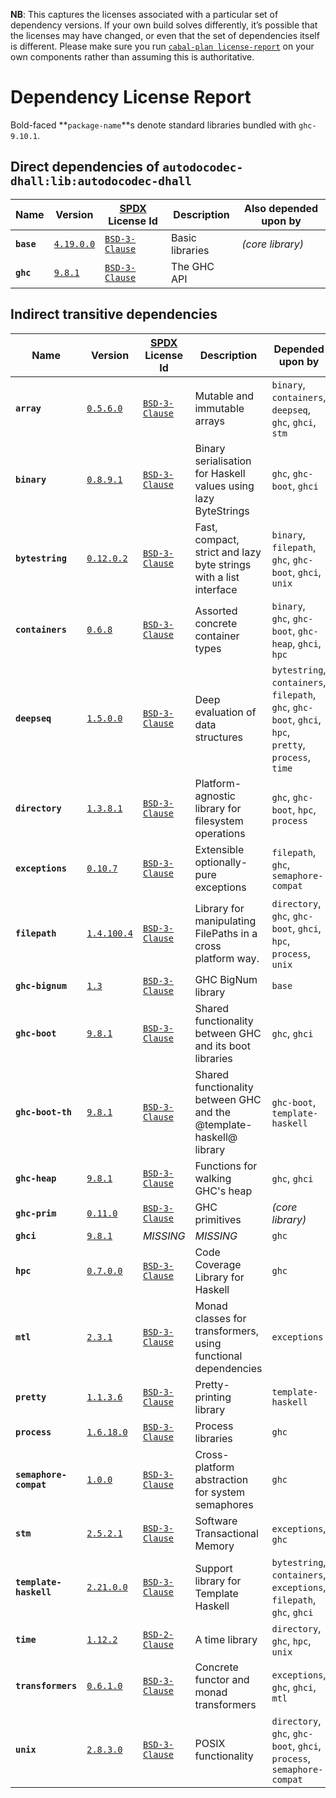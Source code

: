 **NB**: This captures the licenses associated with a particular set of dependency versions. If your own build solves differently, it’s possible that the licenses may have changed, or even that the set of dependencies itself is different. Please make sure you run [`cabal-plan license-report`](https://hackage.haskell.org/package/cabal-plan) on your own components rather than assuming this is authoritative.

# Dependency License Report

Bold-faced **`package-name`**s denote standard libraries bundled with `ghc-9.10.1`.

## Direct dependencies of `autodocodec-dhall:lib:autodocodec-dhall`

| Name | Version | [SPDX](https://spdx.org/licenses/) License Id | Description | Also depended upon by |
| --- | --- | --- | --- | --- |
| **`base`** | [`4.19.0.0`](http://hackage.haskell.org/package/base-4.19.0.0) | [`BSD-3-Clause`](http://hackage.haskell.org/package/base-4.19.0.0/src/LICENSE) | Basic libraries | *(core library)* |
| **`ghc`** | [`9.8.1`](http://hackage.haskell.org/package/ghc-9.8.1) | [`BSD-3-Clause`](http://hackage.haskell.org/package/ghc-9.8.1/src/LICENSE) | The GHC API |  |

## Indirect transitive dependencies

| Name | Version | [SPDX](https://spdx.org/licenses/) License Id | Description | Depended upon by |
| --- | --- | --- | --- | --- |
| **`array`** | [`0.5.6.0`](http://hackage.haskell.org/package/array-0.5.6.0) | [`BSD-3-Clause`](http://hackage.haskell.org/package/array-0.5.6.0/src/LICENSE) | Mutable and immutable arrays | `binary`, `containers`, `deepseq`, `ghc`, `ghci`, `stm` |
| **`binary`** | [`0.8.9.1`](http://hackage.haskell.org/package/binary-0.8.9.1) | [`BSD-3-Clause`](http://hackage.haskell.org/package/binary-0.8.9.1/src/LICENSE) | Binary serialisation for Haskell values using lazy ByteStrings | `ghc`, `ghc-boot`, `ghci` |
| **`bytestring`** | [`0.12.0.2`](http://hackage.haskell.org/package/bytestring-0.12.0.2) | [`BSD-3-Clause`](http://hackage.haskell.org/package/bytestring-0.12.0.2/src/LICENSE) | Fast, compact, strict and lazy byte strings with a list interface | `binary`, `filepath`, `ghc`, `ghc-boot`, `ghci`, `unix` |
| **`containers`** | [`0.6.8`](http://hackage.haskell.org/package/containers-0.6.8) | [`BSD-3-Clause`](http://hackage.haskell.org/package/containers-0.6.8/src/LICENSE) | Assorted concrete container types | `binary`, `ghc`, `ghc-boot`, `ghc-heap`, `ghci`, `hpc` |
| **`deepseq`** | [`1.5.0.0`](http://hackage.haskell.org/package/deepseq-1.5.0.0) | [`BSD-3-Clause`](http://hackage.haskell.org/package/deepseq-1.5.0.0/src/LICENSE) | Deep evaluation of data structures | `bytestring`, `containers`, `filepath`, `ghc`, `ghc-boot`, `ghci`, `hpc`, `pretty`, `process`, `time` |
| **`directory`** | [`1.3.8.1`](http://hackage.haskell.org/package/directory-1.3.8.1) | [`BSD-3-Clause`](http://hackage.haskell.org/package/directory-1.3.8.1/src/LICENSE) | Platform-agnostic library for filesystem operations | `ghc`, `ghc-boot`, `hpc`, `process` |
| **`exceptions`** | [`0.10.7`](http://hackage.haskell.org/package/exceptions-0.10.7) | [`BSD-3-Clause`](http://hackage.haskell.org/package/exceptions-0.10.7/src/LICENSE) | Extensible optionally-pure exceptions | `filepath`, `ghc`, `semaphore-compat` |
| **`filepath`** | [`1.4.100.4`](http://hackage.haskell.org/package/filepath-1.4.100.4) | [`BSD-3-Clause`](http://hackage.haskell.org/package/filepath-1.4.100.4/src/LICENSE) | Library for manipulating FilePaths in a cross platform way. | `directory`, `ghc`, `ghc-boot`, `ghci`, `hpc`, `process`, `unix` |
| **`ghc-bignum`** | [`1.3`](http://hackage.haskell.org/package/ghc-bignum-1.3) | [`BSD-3-Clause`](http://hackage.haskell.org/package/ghc-bignum-1.3/src/LICENSE) | GHC BigNum library | `base` |
| **`ghc-boot`** | [`9.8.1`](http://hackage.haskell.org/package/ghc-boot-9.8.1) | [`BSD-3-Clause`](http://hackage.haskell.org/package/ghc-boot-9.8.1/src/LICENSE) | Shared functionality between GHC and its boot libraries | `ghc`, `ghci` |
| **`ghc-boot-th`** | [`9.8.1`](http://hackage.haskell.org/package/ghc-boot-th-9.8.1) | [`BSD-3-Clause`](http://hackage.haskell.org/package/ghc-boot-th-9.8.1/src/LICENSE) | Shared functionality between GHC and the @template-haskell@ library | `ghc-boot`, `template-haskell` |
| **`ghc-heap`** | [`9.8.1`](http://hackage.haskell.org/package/ghc-heap-9.8.1) | [`BSD-3-Clause`](http://hackage.haskell.org/package/ghc-heap-9.8.1/src/LICENSE) | Functions for walking GHC's heap | `ghc`, `ghci` |
| **`ghc-prim`** | [`0.11.0`](http://hackage.haskell.org/package/ghc-prim-0.11.0) | [`BSD-3-Clause`](http://hackage.haskell.org/package/ghc-prim-0.11.0/src/LICENSE) | GHC primitives | *(core library)* |
| **`ghci`** | [`9.8.1`](http://hackage.haskell.org/package/ghci-9.8.1) |  *MISSING* | *MISSING* | `ghc` |
| **`hpc`** | [`0.7.0.0`](http://hackage.haskell.org/package/hpc-0.7.0.0) | [`BSD-3-Clause`](http://hackage.haskell.org/package/hpc-0.7.0.0/src/LICENSE) | Code Coverage Library for Haskell | `ghc` |
| **`mtl`** | [`2.3.1`](http://hackage.haskell.org/package/mtl-2.3.1) | [`BSD-3-Clause`](http://hackage.haskell.org/package/mtl-2.3.1/src/LICENSE) | Monad classes for transformers, using functional dependencies | `exceptions` |
| **`pretty`** | [`1.1.3.6`](http://hackage.haskell.org/package/pretty-1.1.3.6) | [`BSD-3-Clause`](http://hackage.haskell.org/package/pretty-1.1.3.6/src/LICENSE) | Pretty-printing library | `template-haskell` |
| **`process`** | [`1.6.18.0`](http://hackage.haskell.org/package/process-1.6.18.0) | [`BSD-3-Clause`](http://hackage.haskell.org/package/process-1.6.18.0/src/LICENSE) | Process libraries | `ghc` |
| **`semaphore-compat`** | [`1.0.0`](http://hackage.haskell.org/package/semaphore-compat-1.0.0) | [`BSD-3-Clause`](http://hackage.haskell.org/package/semaphore-compat-1.0.0) | Cross-platform abstraction for system semaphores | `ghc` |
| **`stm`** | [`2.5.2.1`](http://hackage.haskell.org/package/stm-2.5.2.1) | [`BSD-3-Clause`](http://hackage.haskell.org/package/stm-2.5.2.1/src/LICENSE) | Software Transactional Memory | `exceptions`, `ghc` |
| **`template-haskell`** | [`2.21.0.0`](http://hackage.haskell.org/package/template-haskell-2.21.0.0) | [`BSD-3-Clause`](http://hackage.haskell.org/package/template-haskell-2.21.0.0/src/LICENSE) | Support library for Template Haskell | `bytestring`, `containers`, `exceptions`, `filepath`, `ghc`, `ghci` |
| **`time`** | [`1.12.2`](http://hackage.haskell.org/package/time-1.12.2) | [`BSD-2-Clause`](http://hackage.haskell.org/package/time-1.12.2/src/LICENSE) | A time library | `directory`, `ghc`, `hpc`, `unix` |
| **`transformers`** | [`0.6.1.0`](http://hackage.haskell.org/package/transformers-0.6.1.0) | [`BSD-3-Clause`](http://hackage.haskell.org/package/transformers-0.6.1.0/src/LICENSE) | Concrete functor and monad transformers | `exceptions`, `ghc`, `ghci`, `mtl` |
| **`unix`** | [`2.8.3.0`](http://hackage.haskell.org/package/unix-2.8.3.0) | [`BSD-3-Clause`](http://hackage.haskell.org/package/unix-2.8.3.0/src/LICENSE) | POSIX functionality | `directory`, `ghc`, `ghc-boot`, `ghci`, `process`, `semaphore-compat` |

